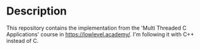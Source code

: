 # Description
This repository contains the implementation from the 'Multi Threaded C Applications' course in https://lowlevel.academy/. I'm following it with C++ instead of C.
